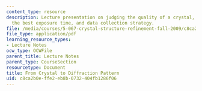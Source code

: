 ```yaml
---
content_type: resource
description: Lecture presentation on judging the quality of a crystal, determining
  the best exposure time, and data collection strategy.
file: /media/courses/5-067-crystal-structure-refinement-fall-2009/c8ca2b0effe2eb8b0732404fb1286f06_MIT5_067F09_lec1_data.pdf
file_type: application/pdf
learning_resource_types:
- Lecture Notes
ocw_type: OCWFile
parent_title: Lecture Notes
parent_type: CourseSection
resourcetype: Document
title: From Crystal to Diffraction Pattern
uid: c8ca2b0e-ffe2-eb8b-0732-404fb1286f06
---
```

